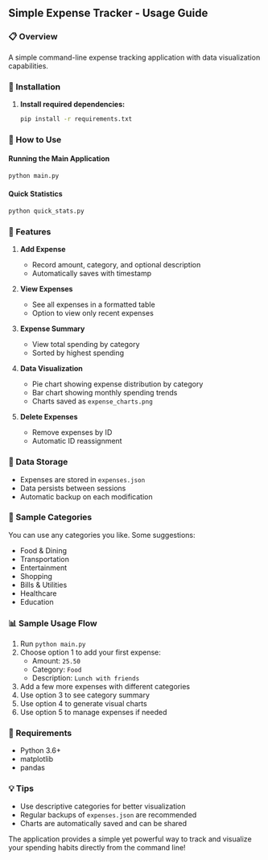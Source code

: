 ## Simple Expense Tracker - Usage Guide

### 📋 Overview
A simple command-line expense tracking application with data visualization capabilities.

### 🚀 Installation

1. **Install required dependencies:**
   ```bash
   pip install -r requirements.txt
   ```

### 🎯 How to Use

#### Running the Main Application
```bash
python main.py
```

#### Quick Statistics
```bash
python quick_stats.py
```

### 📝 Features

1. **Add Expense** 
   - Record amount, category, and optional description
   - Automatically saves with timestamp

2. **View Expenses**
   - See all expenses in a formatted table
   - Option to view only recent expenses

3. **Expense Summary**
   - View total spending by category
   - Sorted by highest spending

4. **Data Visualization**
   - Pie chart showing expense distribution by category
   - Bar chart showing monthly spending trends
   - Charts saved as `expense_charts.png`

5. **Delete Expenses**
   - Remove expenses by ID
   - Automatic ID reassignment

### 💾 Data Storage
- Expenses are stored in `expenses.json`
- Data persists between sessions
- Automatic backup on each modification

### 🎨 Sample Categories
You can use any categories you like. Some suggestions:
- Food & Dining
- Transportation
- Entertainment
- Shopping
- Bills & Utilities
- Healthcare
- Education

### 📊 Sample Usage Flow

1. Run `python main.py`
2. Choose option 1 to add your first expense:
   - Amount: `25.50`
   - Category: `Food`
   - Description: `Lunch with friends`
3. Add a few more expenses with different categories
4. Use option 3 to see category summary
5. Use option 4 to generate visual charts
6. Use option 5 to manage expenses if needed

### 🔧 Requirements
- Python 3.6+
- matplotlib
- pandas

### 💡 Tips
- Use descriptive categories for better visualization
- Regular backups of `expenses.json` are recommended
- Charts are automatically saved and can be shared

The application provides a simple yet powerful way to track and visualize your spending habits directly from the command line!